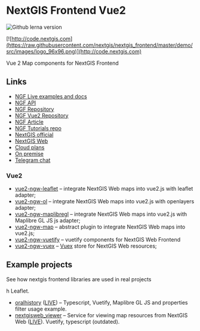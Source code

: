 # NextGIS Frontend Vue2

![Github lerna version](https://img.shields.io/github/lerna-json/v/nextgis/nextgis_frontend_vue2)

[![http://code.nextgis.com](https://raw.githubusercontent.com/nextgis/nextgis_frontend/master/demo/src/images/logo_96x96.png)](http://code.nextgis.com)

Vue 2 Map components for NextGIS Frontend

## Links

- [NGF Live examples and docs](https://code.nextgis.com)
- [NGF API](https://code-api.nextgis.com)
- [NGF Repository](https://github.com/nextgis/nextgis_frontend)
- [NGF Vue2 Repository](https://github.com/nextgis/nextgis_frontend_vue2)
- [NGF Article](https://nextgis.com/blog/nextgis-frontend)
- [NGF Tutorials repo](https://github.com/nextgis/ngf-tutorial)
- [NextGIS official](https://nextgis.com)
- [NextGIS Web](https://nextgis.com/nextgis-web)
- [Cloud plans](https://nextgis.com/pricing-base)
- [On premise](https://nextgis.com/pricing)
- [Telegram chat](https://t.me/nextgis_chat)

### Vue2

- [vue2-ngw-leaflet](https://github.com/nextgis/nextgis_frontend_vue2/tree/master/packages/vue2-ngw-leaflet) – integrate NextGIS Web maps into vue2.js with leaflet adapter;
- [vue2-ngw-ol](https://github.com/nextgis/nextgis_frontend_vue2/tree/master/packages/vue2-ngw-ol) – integrate NextGIS Web maps into vue2.js with openlayers adapter;
- [vue2-ngw-maplibregl](https://github.com/nextgis/nextgis_frontend_vue2/tree/master/packages/vue2-ngw-maplibregl) – integrate NextGIS Web maps into vue2.js with Maplibre GL JS js adapter;
- [vue2-ngw-map](https://github.com/nextgis/nextgis_frontend_vue2/tree/master/packages/vue2-ngw-map) – abstract plugin to integrate NextGIS Web maps into vue2.js;
- [vue2-ngw-vuetify](https://github.com/nextgis/nextgis_frontend_vue2/tree/master/packages/vue2-ngw-vuetify) – vuetify components for NextGIS Web Frontend
- [vue2-ngw-vuex](https://github.com/nextgis/nextgis_frontend_vue2/tree/master/packages/vue2-ngw-vuex) – [Vuex](https://v3.vuex.vuejs.org/) store for NextGIS Web resources;

## Example projects

See how nextgis frontend libraries are used in real projects

h Leaflet.

- [oralhistory](https://github.com/nextgis/oralhistory) ([LIVE](https://pastandnow.ru/)) – Typescript, Vuetify, Maplibre GL JS and properties filter usage example.
- [nextgisweb_viewer](https://github.com/nextgis/nextgisweb_viewer) – Service for viewing map resources from NextGIS Web ([LIVE](http://viewer.nextgis.com)). Vuetify, typescript (outdated).
